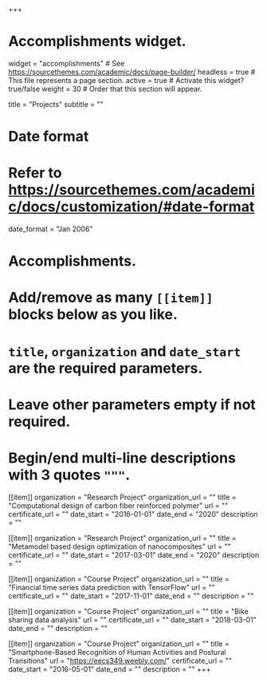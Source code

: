 +++
# Accomplishments widget.
widget = "accomplishments"  # See https://sourcethemes.com/academic/docs/page-builder/
headless = true  # This file represents a page section.
active = true  # Activate this widget? true/false
weight = 30  # Order that this section will appear.

title = "Projects"
subtitle = ""

# Date format
#   Refer to https://sourcethemes.com/academic/docs/customization/#date-format
date_format = "Jan 2006"

# Accomplishments.
#   Add/remove as many `[[item]]` blocks below as you like.
#   `title`, `organization` and `date_start` are the required parameters.
#   Leave other parameters empty if not required.
#   Begin/end multi-line descriptions with 3 quotes `"""`.

[[item]]
  organization = "Research Project"
  organization_url = ""
  title = "Computational design of carbon fiber reinforced polymer"
  url = ""
  certificate_url = ""
  date_start = "2016-01-01"
  date_end = "2020"
  description = ""

[[item]]
  organization = "Research Project"
  organization_url = ""
  title = "Metamodel based design optimization of nanocomposites"
  url = ""
  certificate_url = ""
  date_start = "2017-03-01"
  date_end = "2020"
  description = ""
  
[[item]]
  organization = "Course Project"
  organization_url = ""
  title = "Financial time series data prediction with TensorFlow"
  url = ""
  certificate_url = ""
  date_start = "2017-11-01"
  date_end = ""
  description = ""
  
[[item]]
  organization = "Course Project"
  organization_url = ""
  title = "Bike sharing data analysis"
  url = ""
  certificate_url = ""
  date_start = "2018-03-01"
  date_end = ""
  description = ""

[[item]]
  organization = "Course Project"
  organization_url = ""
  title = "Smartphone-Based Recognition of Human Activities and Postural Transitions"
  url = "https://eecs349.weebly.com/"
  certificate_url = ""
  date_start = "2016-05-01"
  date_end = ""
  description = ""
+++
